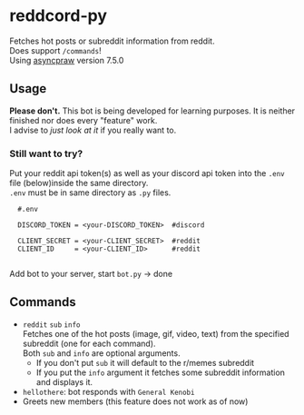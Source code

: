 # reddcord-py
Fetches hot posts or subreddit information from reddit. <br/>
Does support `/commands`!<br/>
Using [asyncpraw](https://asyncpraw.readthedocs.io/en/stable/index.html) version 7.5.0
## Usage
**Please don't.** 
This bot is being developed for learning purposes. It is neither finished nor does every "feature" work. <br/>
I advise to *just look at it* if you really want to.
### Still want to try?
Put your reddit api token(s) as well as your discord api token into the `.env` file (below)inside the same directory. <br/>
`.env` must be in same directory as `.py` files. <br/>
  ```
    #.env
    
    DISCORD_TOKEN = <your-DISCORD_TOKEN>  #discord

    CLIENT_SECRET = <your-CLIENT_SECRET>  #reddit
    CLIENT_ID     = <your-CLIENT_ID>      #reddit
    
  ```
Add bot to your server, start `bot.py` &#8594; done
## Commands
- `reddit` `sub` `info` <br/>
  Fetches one of the hot posts (image, gif, video, text) from the specified subreddit (one for each command). <br/>
  Both `sub` and `info` are optional arguments. <br/>
  - If you don't put `sub` it will default to the r/memes subreddit
  -  If you put the `info` argument it fetches some subreddit information and displays it.
- `hellothere`: bot responds with `General Kenobi`
- Greets new members (this feature does not work as of now)

